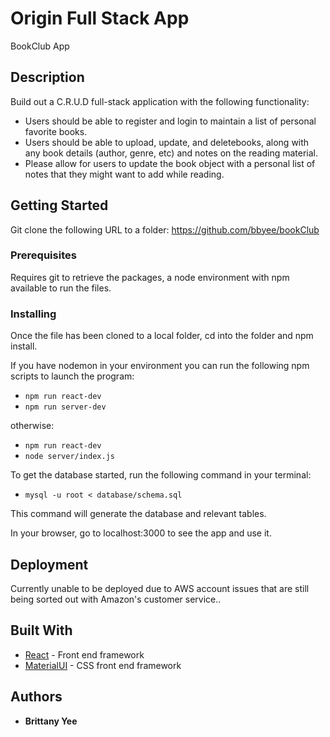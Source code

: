 # Origin Full Stack App

BookClub App

## Description

Build out a C.R.U.D full-stack application with the following functionality:

- Users should be able to register and login to maintain a list of personal favorite books.
- Users should be able to upload, update, and deletebooks, along with any book details (author, genre, etc) and notes on the reading material.
- Please allow for users to update the book object with a personal list of notes that they might want to add while reading.


## Getting Started

Git clone the following URL to a folder: https://github.com/bbyee/bookClub

### Prerequisites

Requires git to retrieve the packages, a node environment with npm available to run the files.

### Installing

Once the file has been cloned to a local folder, cd into the folder and npm install.

If you have nodemon in your environment you can run the following npm scripts to launch the program:

- `npm run react-dev`
- `npm run server-dev`

otherwise:

- `npm run react-dev`
- `node server/index.js`

To get the database started, run the following command in your terminal:

- `mysql -u root < database/schema.sql`

This command will generate the database and relevant tables.

In your browser, go to localhost:3000 to see the app and use it.


## Deployment

Currently unable to be deployed due to AWS account issues that are still being sorted out with Amazon's customer service..

## Built With

- [React](https://github.com/Precise-Pangolins/greenfield/graphs/contributors) - Front end framework
- [MaterialUI](https://material-ui.com/getting-started/installation) - CSS front end framework

## Authors

- **Brittany Yee**

